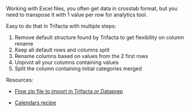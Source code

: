 Working with Excel files, you often get data in crosstab format, but you need to transpose it with 1 value per row for analytics tool.

Easy to do that in Trifacta with multiple steps:
1. Remove default structure found by Trifacta to get flexibility on column rename
2. Keep all default rows and columns split
3. Rename columns based on values from the 2 first rows
4. Unpivot all your columns containing values
5. Split the column containing initial categories merged

Resources:

- [Flow zip file to import in Trifacta or Dataprep](https://github.com/victorcouste/trifacta-flows-examples/raw/main/Custom%20Calendars/flow_Custom%20Calendars.zip)

- [Calendars recipe](https://github.com/victorcouste/trifacta-flows-examples/blob/main/Custom%20Calendars/my_calendars.wrangle)
